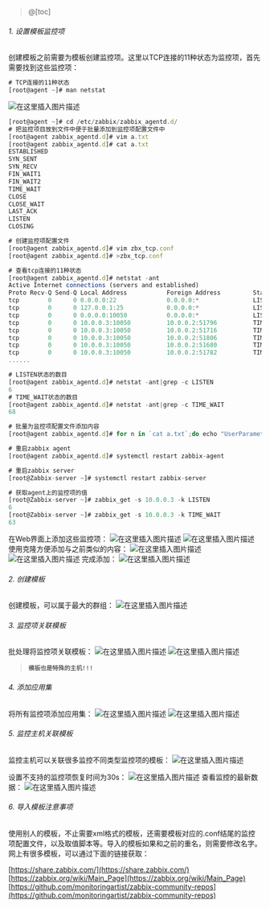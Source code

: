 ﻿>@[toc]
###### 1. 设置模板监控项
创建模板之前需要为模板创建监控项。这里以TCP连接的11种状态为监控项，首先需要找到这些监控项：
```js
# TCP连接的11种状态
[root@agent ~]# man netstat
```
![在这里插入图片描述](https://img-blog.csdnimg.cn/20200601190842136.png?x-oss-process=image/watermark,type_ZmFuZ3poZW5naGVpdGk,shadow_10,text_aHR0cHM6Ly9ibG9nLmNzZG4ubmV0L1RoYW5sb24=,size_16,color_FFFFFF,t_70)
```js
[root@agent ~]# cd /etc/zabbix/zabbix_agentd.d/
# 把监控项目放到文件中便于批量添加到监控项配置文件中
[root@agent zabbix_agentd.d]# vim a.txt
[root@agent zabbix_agentd.d]# cat a.txt 
ESTABLISHED
SYN_SENT
SYN_RECV
FIN_WAIT1
FIN_WAIT2
TIME_WAIT
CLOSE
CLOSE_WAIT
LAST_ACK
LISTEN
CLOSING

# 创建监控项配置文件
[root@agent zabbix_agentd.d]# vim zbx_tcp.conf
[root@agent zabbix_agentd.d]# >zbx_tcp.conf

# 查看tcp连接的11种状态
[root@agent zabbix_agentd.d]# netstat -ant
Active Internet connections (servers and established)
Proto Recv-Q Send-Q Local Address           Foreign Address         State      
tcp        0      0 0.0.0.0:22              0.0.0.0:*               LISTEN     
tcp        0      0 127.0.0.1:25            0.0.0.0:*               LISTEN     
tcp        0      0 0.0.0.0:10050           0.0.0.0:*               LISTEN     
tcp        0      0 10.0.0.3:10050          10.0.0.2:51796          TIME_WAIT  
tcp        0      0 10.0.0.3:10050          10.0.0.2:51716          TIME_WAIT  
tcp        0      0 10.0.0.3:10050          10.0.0.2:51806          TIME_WAIT  
tcp        0      0 10.0.0.3:10050          10.0.0.2:51680          TIME_WAIT  
tcp        0      0 10.0.0.3:10050          10.0.0.2:51782          TIME_WAIT  
......

# LISTEN状态的数目
[root@agent zabbix_agentd.d]# netstat -ant|grep -c LISTEN
6
# TIME_WAIT状态的数目
[root@agent zabbix_agentd.d]# netstat -ant|grep -c TIME_WAIT
68

# 批量为监控项配置文件添加内容
[root@agent zabbix_agentd.d]# for n in `cat a.txt`;do echo "UserParameter=$n,netstat -ant|grep -c $n">>zbx_tcp.conf;done;

# 重启zabbix agent
[root@agent zabbix_agentd.d]# systemctl restart zabbix-agent

# 重启zabbix server
[root@Zabbix-server ~]# systemctl restart zabbix-server

# 获取agent上的监控项的值
[root@Zabbix-server ~]# zabbix_get -s 10.0.0.3 -k LISTEN
6
[root@Zabbix-server ~]# zabbix_get -s 10.0.0.3 -k TIME_WAIT
63
```
在Web界面上添加这些监控项：
![在这里插入图片描述](https://img-blog.csdnimg.cn/20200601175136170.png?x-oss-process=image/watermark,type_ZmFuZ3poZW5naGVpdGk,shadow_10,text_aHR0cHM6Ly9ibG9nLmNzZG4ubmV0L1RoYW5sb24=,size_16,color_FFFFFF,t_70)
![在这里插入图片描述](https://img-blog.csdnimg.cn/20200601175443541.png?x-oss-process=image/watermark,type_ZmFuZ3poZW5naGVpdGk,shadow_10,text_aHR0cHM6Ly9ibG9nLmNzZG4ubmV0L1RoYW5sb24=,size_16,color_FFFFFF,t_70)
使用克隆方便添加与之前类似的内容：
![在这里插入图片描述](https://img-blog.csdnimg.cn/20200601175625686.png?x-oss-process=image/watermark,type_ZmFuZ3poZW5naGVpdGk,shadow_10,text_aHR0cHM6Ly9ibG9nLmNzZG4ubmV0L1RoYW5sb24=,size_16,color_FFFFFF,t_70)
![在这里插入图片描述](https://img-blog.csdnimg.cn/20200601175745936.png?x-oss-process=image/watermark,type_ZmFuZ3poZW5naGVpdGk,shadow_10,text_aHR0cHM6Ly9ibG9nLmNzZG4ubmV0L1RoYW5sb24=,size_16,color_FFFFFF,t_70)
完成添加：
![在这里插入图片描述](https://img-blog.csdnimg.cn/20200601180357283.png?x-oss-process=image/watermark,type_ZmFuZ3poZW5naGVpdGk,shadow_10,text_aHR0cHM6Ly9ibG9nLmNzZG4ubmV0L1RoYW5sb24=,size_16,color_FFFFFF,t_70)

###### 2. 创建模板
创建模板，可以属于最大的群组：
![在这里插入图片描述](https://img-blog.csdnimg.cn/20200601181218585.png?x-oss-process=image/watermark,type_ZmFuZ3poZW5naGVpdGk,shadow_10,text_aHR0cHM6Ly9ibG9nLmNzZG4ubmV0L1RoYW5sb24=,size_16,color_FFFFFF,t_70)
###### 3. 监控项关联模板
批处理将监控项关联模板：
![在这里插入图片描述](https://img-blog.csdnimg.cn/20200601181637355.png?x-oss-process=image/watermark,type_ZmFuZ3poZW5naGVpdGk,shadow_10,text_aHR0cHM6Ly9ibG9nLmNzZG4ubmV0L1RoYW5sb24=,size_16,color_FFFFFF,t_70)
![在这里插入图片描述](https://img-blog.csdnimg.cn/20200601181536364.png?x-oss-process=image/watermark,type_ZmFuZ3poZW5naGVpdGk,shadow_10,text_aHR0cHM6Ly9ibG9nLmNzZG4ubmV0L1RoYW5sb24=,size_16,color_FFFFFF,t_70)
>**`模板也是特殊的主机!!!`**
###### 4. 添加应用集
将所有监控项添加应用集：
![在这里插入图片描述](https://img-blog.csdnimg.cn/20200601183803407.png?x-oss-process=image/watermark,type_ZmFuZ3poZW5naGVpdGk,shadow_10,text_aHR0cHM6Ly9ibG9nLmNzZG4ubmV0L1RoYW5sb24=,size_16,color_FFFFFF,t_70)
![在这里插入图片描述](https://img-blog.csdnimg.cn/20200601183813302.png)
###### 5. 监控主机关联模板
监控主机可以关联很多监控不同类型监控项的模板：
![在这里插入图片描述](https://img-blog.csdnimg.cn/20200601184043600.png?x-oss-process=image/watermark,type_ZmFuZ3poZW5naGVpdGk,shadow_10,text_aHR0cHM6Ly9ibG9nLmNzZG4ubmV0L1RoYW5sb24=,size_16,color_FFFFFF,t_70)

设置不支持的监控项恢复时间为30s：
![在这里插入图片描述](https://img-blog.csdnimg.cn/202006011847059.png?x-oss-process=image/watermark,type_ZmFuZ3poZW5naGVpdGk,shadow_10,text_aHR0cHM6Ly9ibG9nLmNzZG4ubmV0L1RoYW5sb24=,size_16,color_FFFFFF,t_70)
查看监控的最新数据：
![在这里插入图片描述](https://img-blog.csdnimg.cn/2020060118483893.png?x-oss-process=image/watermark,type_ZmFuZ3poZW5naGVpdGk,shadow_10,text_aHR0cHM6Ly9ibG9nLmNzZG4ubmV0L1RoYW5sb24=,size_16,color_FFFFFF,t_70)
###### 6. 导入模板注意事项
使用别人的模板，不止需要xml格式的模板，还需要模板对应的.conf结尾的监控项配置文件，以及取值脚本等。导入的模板如果和之前的重名，则需要修改名字。网上有很多模板，可以通过下面的链接获取：

[https://share.zabbix.com/](https://share.zabbix.com/)
[https://zabbix.org/wiki/Main_Page](https://zabbix.org/wiki/Main_Page)
[https://github.com/monitoringartist/zabbix-community-repos](https://github.com/monitoringartist/zabbix-community-repos)
